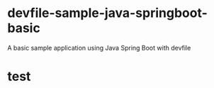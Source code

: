 # devfile-sample-java-springboot-basic
A basic sample application using Java Spring Boot with devfile

# test
